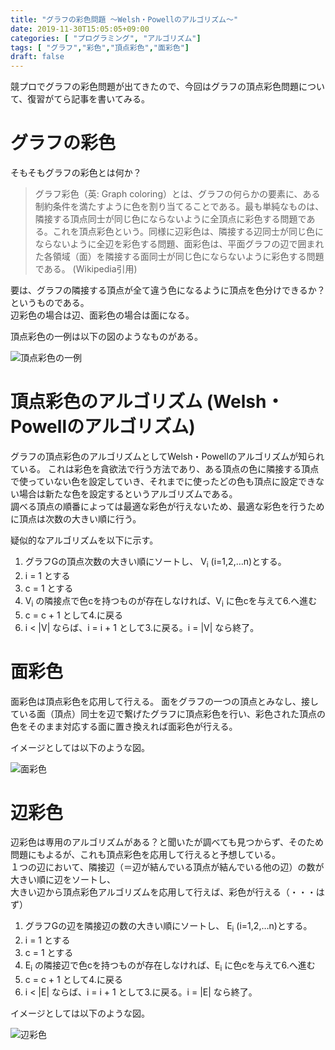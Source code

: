 ```yaml
---
title: "グラフの彩色問題 ～Welsh・Powellのアルゴリズム～"
date: 2019-11-30T15:05:05+09:00
categories: [ "プログラミング", "アルゴリズム"]
tags: [ "グラフ","彩色","頂点彩色","面彩色"]
draft: false
---
```


競プロでグラフの彩色問題が出てきたので、今回はグラフの頂点彩色問題について、復習がてら記事を書いてみる。


# グラフの彩色

そもそもグラフの彩色とは何か？

>グラフ彩色（英: Graph coloring）とは、グラフの何らかの要素に、ある制約条件を満たすように色を割り当てることである。最も単純なものは、隣接する頂点同士が同じ色にならないように全頂点に彩色する問題である。これを頂点彩色という。同様に辺彩色は、隣接する辺同士が同じ色にならないように全辺を彩色する問題、面彩色は、平面グラフの辺で囲まれた各領域（面）を隣接する面同士が同じ色にならないように彩色する問題である。
>(Wikipedia引用)

要は、グラフの隣接する頂点が全て違う色になるように頂点を色分けできるか？というものである。  
辺彩色の場合は辺、面彩色の場合は面になる。  

頂点彩色の一例は以下の図のようなものがある。

![頂点彩色の一例](/img/colored_vertex.png)

# 頂点彩色のアルゴリズム (Welsh・Powellのアルゴリズム)

グラフの頂点彩色のアルゴリズムとしてWelsh・Powellのアルゴリズムが知られている。
これは彩色を貪欲法で行う方法であり、ある頂点の色に隣接する頂点で使っていない色を設定していき、それまでに使ったどの色も頂点に設定できない場合は新たな色を設定するというアルゴリズムである。  
調べる頂点の順番によっては最適な彩色が行えないため、最適な彩色を行うために頂点は次数の大きい順に行う。

疑似的なアルゴリズムを以下に示す。

1. グラフGの頂点次数の大きい順にソートし、 V<sub>i</sub> (i=1,2,…n)とする。  
2. i = 1 とする  
3. c = 1 とする  
4. V<sub>i</sub> の隣接点で色cを持つものが存在しなければ、V<sub>i</sub> に色cを与えて6.へ進む  
5. c = c + 1 として4.に戻る  
6. i < |V| ならば、i = i + 1 として3.に戻る。i = |V| なら終了。  

# 面彩色

面彩色は頂点彩色を応用して行える。
面をグラフの一つの頂点とみなし、接している面（頂点）同士を辺で繋げたグラフに頂点彩色を行い、彩色された頂点の色をそのまま対応する面に置き換えれば面彩色が行える。

イメージとしては以下のような図。

![面彩色](/img/colored_plane.png)


# 辺彩色

辺彩色は専用のアルゴリズムがある？と聞いたが調べても見つからず、そのため問題にもよるが、これも頂点彩色を応用して行えると予想している。  
１つの辺において、隣接辺（＝辺が結んでいる頂点が結んでいる他の辺）の数が大きい順に辺をソートし、  
大きい辺から頂点彩色アルゴリズムを応用して行えば、彩色が行える（・・・はず）

1. グラフGの辺を隣接辺の数の大きい順にソートし、 E<sub>i</sub> (i=1,2,…n)とする。  
2. i = 1 とする  
3. c = 1 とする  
4. E<sub>i</sub> の隣接辺で色cを持つものが存在しなければ、E<sub>i</sub> に色cを与えて6.へ進む  
5. c = c + 1 として4.に戻る  
6. i < |E| ならば、i = i + 1 として3.に戻る。i = |E| なら終了。  


イメージとしては以下のような図。  


![辺彩色](/img/colored_edge.png)
